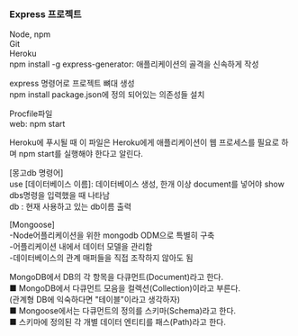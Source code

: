 ### Express 프로젝트   
Node, npm   
Git   
Heroku   
npm install -g express-generator: 애플리케이션의 골격을 신속하게 작성
   
express  명령어로 프로젝트 뼈대 생성   
npm install   package.json에 정의 되어있는 의존성들 설치   


Procfile파일      
web: npm start   

Heroku에 푸시될 때 이 파일은 Heroku에게 애플리케이션이 웹 프로세스를 필요로 하며 npm 
start를 실행해야 한다고 알린다.   


[몽고db 명령어]   
use [데이터베이스 이름]: 데이터베이스 생성, 한개 이상 document를 넣어야 show dbs명령을 입력했을 때 나타남   
db : 현재 사용하고 있는 db이름 출력    
   
[Mongoose]   
-Node어플리케이션을 위한 mongodb ODM으로 특별히 구축   
-어플리케이션 내에서 데이터 모델을 관리함   
-데이터베이스의 관계 매퍼들을 직접 조작하지 않아도 됨   
   
MongoDB에서 DB의 각 항목을 다큐먼트(Document)라고 한다.   
■ MongoDB에서 다큐먼트 모음을 컬렉션(Collection)이라고 부른다.   
(관계형 DB에 익숙하다면 "테이블"이라고 생각하자)    
■ Mongoose에서는 다큐먼트의 정의를 스키마(Schema)라고 한다.   
■ 스키마에 정의된 각 개별 데이터 엔티티를 패스(Path)라고 한다.   
   
   



